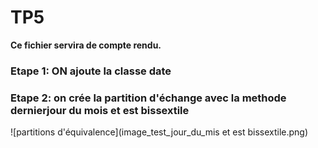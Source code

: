 # TP5
**Ce fichier servira de compte rendu.**
### Etape 1: ON ajoute la classe date
### Etape 2: on crée la partition d'échange avec la methode dernierjour du mois et est bissextile
![partitions d'équivalence](image_test_jour_du_mis et est bissextile.png)

